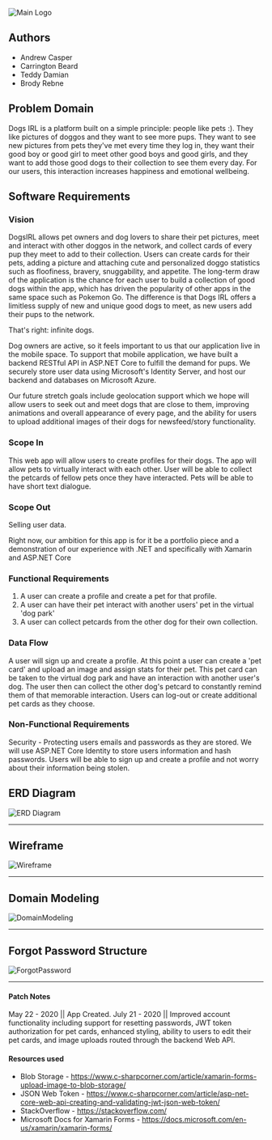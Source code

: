 ![Main Logo](/assets/main.png)

## Authors
- Andrew Casper
- Carrington Beard
- Teddy Damian
- Brody Rebne

## Problem Domain
Dogs IRL is a platform built on a simple principle: people like pets :). They like pictures of doggos and they want to see more pups. They want to see new pictures from pets they've met every time they log in, they want their good boy or good girl to meet other good boys and good girls, and they want to add those good dogs to their collection to see them every day. For our users, this interaction increases happiness and emotional wellbeing.

## Software Requirements
### **Vision**
DogsIRL allows pet owners and dog lovers to share their pet pictures, meet and interact with other doggos in the network, and collect cards of every pup they meet to add to their collection. Users can create cards for their pets, adding a picture and attaching cute and personalized doggo statistics such as floofiness, bravery, snuggability, and appetite. The long-term draw of the application is the chance for each user to build a collection of good dogs within the app, which has driven the popularity of other apps in the same space such as Pokemon Go. The difference is that Dogs IRL offers a limitless supply of new and unique good dogs to meet, as new users add their pups to the network. 

That's right: infinite dogs.

Dog owners are active, so it feels important to us that our application live in the mobile space. To support that mobile application, we have built a backend RESTful API in ASP.NET Core to fulfill the demand for pups. We securely store user data using Microsoft's Identity Server, and host our backend and databases on Microsoft Azure.

Our future stretch goals include geolocation support which we hope will allow users to seek out and meet dogs that are close to them, improving animations and overall appearance of every page, and the ability for users to upload additional images of their dogs for newsfeed/story functionality.

### **Scope In**
This web app will allow users to create profiles for their dogs.
The app will allow pets to virtually interact with each other.
User will be able to collect the petcards of fellow pets once they have interacted.
Pets will be able to have short text dialogue.

### **Scope Out**
Selling user data.

Right now, our ambition for this app is for it be a portfolio piece and a demonstration of our experience with .NET and specifically with Xamarin and ASP.NET Core

### **Functional Requirements**
1. A user can create a profile and create a pet for that profile.
2. A user can have their pet interact with another users' pet in the virtual 'dog park'
3. A user can collect petcards from the other dog for their own collection.

### **Data Flow**
	
A user will sign up and create a profile. At this point a user can create a 'pet card' and upload an image and assign stats for their pet. This pet card can be taken to the virtual dog park and have an interaction with another user's dog. The user then can collect the other dog's petcard to constantly remind them of that memorable interaction. Users can log-out or create additional pet cards as they choose.

### **Non-Functional Requirements**

Security - Protecting users emails and passwords as they are stored. We will use ASP.NET Core Identity to store users information and hash passwords. Users will be able to sign up and create a profile and not worry about their information being stolen.

## ERD Diagram
![ERD Diagram](https://github.com/401FinalProjectOrg/DogsIRL/blob/dev/DogsIRL%20ER%20Diagram.png)
*  *  *  *  *
## Wireframe
![Wireframe](https://github.com/401FinalProjectOrg/DogsIRL/blob/dev/DogsIRL%20Wireframes.png)
*  *  *  *  *
## Domain Modeling
![DomainModeling](https://github.com/401FinalProjectOrg/DogsIRL/blob/dev/DogsIRLDomainModel.png)
*  *  *  *  *
## Forgot Password Structure
![ForgotPassword](https://github.com/401FinalProjectOrg/DogsIRL/blob/dev/Forgot-password.png)
*  *  *  *  *

#### Patch Notes
May 22 - 2020 || App Created.
July 21 - 2020 || Improved account functionality including support for resetting passwords, JWT token authorization for pet cards, enhanced styling, ability to users to edit their pet cards, and image uploads routed through the backend Web API.

#### Resources used
- Blob Storage - https://www.c-sharpcorner.com/article/xamarin-forms-upload-image-to-blob-storage/
- JSON Web Token - https://www.c-sharpcorner.com/article/asp-net-core-web-api-creating-and-validating-jwt-json-web-token/
- StackOverflow - https://stackoverflow.com/
- Microsoft Docs for Xamarin Forms - https://docs.microsoft.com/en-us/xamarin/xamarin-forms/
